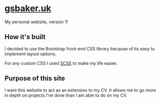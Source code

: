 # [gsbaker.uk](https://www.gsbaker.uk)

My personal website, version 1! 

## How it's built
I decided to use the Bootstrap front-end CSS library because of its easy to implement layout options. 

For any custom CSS I used [SCSS](https://sass-lang.com) to make my life easier. 

## Purpose of this site
I want this website to act as an extension to my CV. It allows me to go more in depth on projects I've done 
than I am able to do on my CV. 